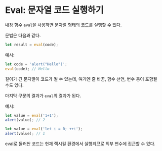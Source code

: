 # Eval: 문자열 코드 실행하기

내장 함수 `eval`을 사용하면 문자열 형태의 코드를 실행할 수 있다.

문법은 다음과 같다.

```js
let result = eval(code);
```

예시:

```js
let code = 'alert("Hello")';
eval(code); // Hello
```

길이가 긴 문자열이 코드가 될 수 있는데, 여기엔 줄 바꿈, 함수 선언, 변수 등이 포함될 수도 있다.

마지막 구문의 결과가 `eval`의 결과가 된다.

예시:

```js
let value = eval('1+1');
alert(value); // 2
```

```js
let value = eval('let i = 0; ++i');
alert(value); // 1
```

eval로 둘러싼 코드는 현재 렉시컬 환경에서 실행되므로 외부 변수에 접근할 수 있다.